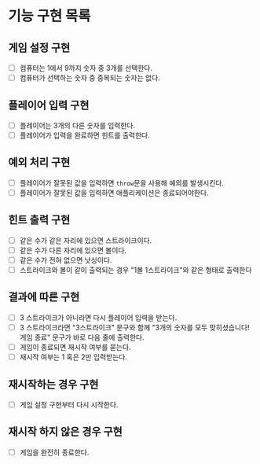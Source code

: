 # 기능 구현 목록

## 게임 설정 구현

- [ ] 컴퓨터는 1에서 9까지 숫자 중 3개를 선택한다.
- [ ] 컴퓨터가 선택하는 숫자 중 중복되는 숫자는 없다.

## 플레이어 입력 구현

- [ ] 플레이어는 3개의 다른 숫자를 입력한다.
- [ ] 플레이어가 입력을 완료하면 힌트를 출력한다.

## 예외 처리 구현

- [ ] 플레이어가 잘못된 값을 입력하면 `throw`문을 사용해 예외를 발생시킨다.
- [ ] 플레이어가 잘못된 값을 입력하면 애플리케이션은 종료되어야한다.

## 힌트 출력 구현

- [ ] 같은 수가 같은 자리에 있으면 스트라이크이다.
- [ ] 같은 수가 다른 자리에 있으면 볼이다.
- [ ] 같은 수가 전혀 없으면 낫싱이다.
- [ ] 스트라이크와 볼이 같이 출력되는 경우 "1볼 1스트라이크"와 같은 형태로 출력한다

## 결과에 따른 구현

- [ ] 3 스트라이크가 아니라면 다시 플레이어 입력을 받는다.
- [ ] 3 스트라이크라면 "3스트라이크" 문구와 함께 "3개의 숫자를 모두 맞히셨습니다! 게임 종료" 문구가 바로 다음 줄에 출력한다.
- [ ] 게임이 종료되면 재시작 여부를 묻는다.
- [ ] 재시작 여부는 1 혹은 2만 입력받는다.

## 재시작하는 경우 구현

- [ ] 게임 설정 구현부터 다시 시작한다.

## 재시작 하지 않은 경우 구현

- [ ] 게임을 완전히 종료한다.
